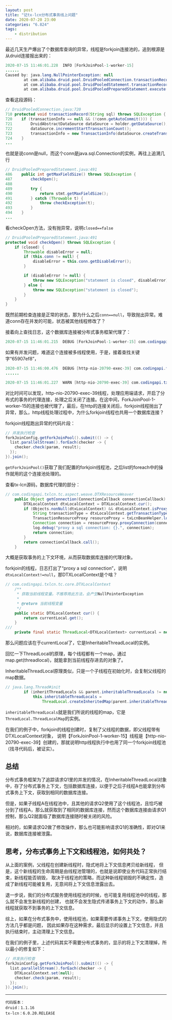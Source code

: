 ```yaml
---
layout: post
title: "记tx-lcn分布式事务线上问题"
date: 2020-07-20 23:00
categories: "6.824"
tags:
    - distribution
---
```



最近几天生产爆出了个数据库查询的异常，线程是forkjoin连接池的，追到根源是从druid连接报出来的：

```java
2020-07-15 11:46:01.228  INFO [ForkJoinPool-1-worker-15]
......
Caused by: java.lang.NullPointerException: null
        at com.alibaba.druid.pool.DruidPooledConnection.transactionRecord(DruidPooledConnection.java:720)
        at com.alibaba.druid.pool.DruidPooledStatement.transactionRecord(DruidPooledStatement.java:284)
        at com.alibaba.druid.pool.DruidPooledPreparedStatement.execute(DruidPooledPreparedStatement.java:491)
```

查看这段源码：

```java
// DruidPooledConnection.java:720
710 protected void transactionRecord(String sql) throws SQLException {
720    if (transactionInfo == null && (!conn.getAutoCommit())) {
721        DruidAbstractDataSource dataSource = holder.getDataSource();
722        dataSource.incrementStartTransactionCount();
723        transactionInfo = new TransactionInfo(dataSource.createTransactionId());
724    }
...
```

也就是说conn是null，而这个conn是java.sql.Connection的实例，再往上追溯几行

```java
// DruidPooledPreparedStatement.java:491
486    public int getMaxFieldSize() throws SQLException {
487        checkOpen();
488
489        try {
490            return stmt.getMaxFieldSize();
491        } catch (Throwable t) {
492            throw checkException(t);
493        }
494    }
...
```

看checkOpen方法，没有抛异常，说明`closed==false`

```java
// DruidPooledPreparedStatement.java:491
protected void checkOpen() throws SQLException {
    if (closed) {
        Throwable disableError = null;
        if (this.conn != null) {
            disableError = this.conn.getDisableError();
        }

        if (disableError != null) {
            throw new SQLException("statement is closed", disableError);
        } else {
            throw new SQLException("statement is closed");
        }
    }
}
```

既然前期检查连接是正常的状态，那为什么之后`conn==null`，导致抛出异常。难道conn存在并发的可能，状态被其他线程修改了？

接着向上查找日志，这个数据库连接被分布式事务框架代理了：

```java
2020-07-15 11:46:01.215  DEBUG [ForkJoinPool-1-worker-15] com.codingapi.txlcn.tc.aspect.weave.DTXResourceWeaver - proxy a sql connection: com.codingapi.txlcn.tc.core.transaction.lcn.resource.LcnConnectionProxy@65907ef8.
```

如果有并发问题，难道这个连接被多线程使用，于是，接着查找关键字“65907ef8”，

```java
2020-07-15 11:46:00.476  DEBUG [http-nio-20790-exec-39] com.codingapi.txlcn.tc.aspect.weave.DTXResourceWeaver - proxy a sql connection: com.codingapi.txlcn.tc.core.transaction.lcn.resource.LcnConnectionProxy@65907ef8.
......

2020-07-15 11:46:01.227  WARN [http-nio-20790-exec-39] com.codingapi.txlcn.tc.core.transaction.lcn.resource.LcnConnectionProxy - transaction type[lcn] proxy connection:com.codingapi.txlcn.tc.core.transaction.lcn.resource.LcnConnectionProxy@65907ef8 closed.
```

对比时间可以发现，http-nio-20790-exec-39线程，处理应用端请求，开启了分布式的事务的代理连接，处理之后关闭了连接。在这中间，ForkJoinPool-1-worker-15的连接也被代理了，最后，在http的连接关闭后，forkjoin线程抛出了异常，那么，http线程处理过程中，为什么forkjoin线程也共用一个数据库连接？

forkjoin线程跑出异常的代码片段：

```java
// 并发执行检查
forkJoinConfig.getForkJoinPool().submit(() -> {
  list.parallelStream().forEach(checker -> {
    checker.check(param, result);
  });
}).join();
```
`getForkJoinPool()`获取了我们配置的forkjoin线程池，之后list的foreach中的操作就用的这个连接池处理的。

查看tx-lcn源码，数据库代理的部分：

```java
// com.codingapi.txlcn.tc.aspect.weave.DTXResourceWeaver
	public Object getConnection(ConnectionCallback connectionCallback) throws Throwable {
        DTXLocalContext dtxLocalContext = DTXLocalContext.cur();
        if (Objects.nonNull(dtxLocalContext) && dtxLocalContext.isProxy()) {
            String transactionType = dtxLocalContext.getTransactionType();
            TransactionResourceProxy resourceProxy = txLcnBeanHelper.loadTransactionResourceProxy(transactionType);
            Connection connection = resourceProxy.proxyConnection(connectionCallback);
            log.debug("proxy a sql connection: {}.", connection);
            return connection;
        }
        return connectionCallback.call();
    }
```

大概是获取事务的上下文环境，从而获取数据库连接的代理对象。

forkjoin的线程，日志打出了“proxy a sql connection”，说明`dtxLocalContext!=null`，那DTXLocalContext是个啥？

```java
// com.codingapi.txlcn.tc.core.DTXLocalContext
	/**
     * 获取当前线程变量。不推荐用此方法，会产生NullPointerException
     *
     * @return 当前线程变量
     */
    public static DTXLocalContext cur() {
        return currentLocal.get();
    }
///
    private final static ThreadLocal<DTXLocalContext> currentLocal = new InheritableThreadLocal<>();
```

那么问题应该在于currentLocal了，它是InheritableThreadLocal的实例。

回忆一下ThreadLocal的原理，每个线程都有一个map，通过map.get(threadlocal)，就能拿到当前线程存进去的对象了。

InheritableThreadLocal原理类似，只是一个子线程在初始化时，会复制父线程的map数据。

```java
// java.lang.Thread#init
        if (inheritThreadLocals && parent.inheritableThreadLocals != null)
            this.inheritableThreadLocals =
                ThreadLocal.createInheritedMap(parent.inheritableThreadLocals);

```
`inheritableThreadLocals`就是我们所说的线程的map，它是`ThreadLocal.ThreadLocalMap`的实例。

在我们的例子中，forkjoin的线程创建时，复制了父线程的数据，即父线程带有DTXLocalContext对象，
说明【ForkJoinPool-1-worker-15】线程是【http-nio-20790-exec-39】创建的，那就说明http线程执行中也用了同一个forkjoin线程池（找寻代码后，被证实）。

## 总结

分布式事务框架为了追踪请求Q1里的并发的情况，在InheritableThreadLocal对象中，存了分布式事务上下文，包括数据库连接，以便于之后子线程A也能拿到分布式事务上下文，获取到相同的数据库连接。

但是，如果子线程A在线程池中，且其他的请求Q2使用了这个线程池，且恰巧被分到了线程A，那么就获取到了相同的数据库连接，然而这个数据库连接由请求Q1控制，那么Q2就面临了数据库连接随时被关闭的风险。

相对的，如果请求Q2做了修改操作，那么也可能影响请求Q1的准确性，即对Q1来说，数据库连接被泄露。



## 思考，分布式事务上下文和线程池，如何共处？

从上面的案例，父线程在创建新线程时，隐式地将上下文信息拷贝给新线程，
但是，这个新线程的生命周期是由线程池管理的，也就是说即使业务代码正常执行结束，新线程能否销毁，
取决于线程池的策略，而这种新线程销毁的不确定性，造成了新线程可能被复用，无意间将上下文信息泄露出去。

退一步说，我们的分布式服务使用线程池的时候，也可能复用线程池中的线程，那么就不会发生新线程的创建，
也就不会发生隐式传递事务上下文的动作，那么新线程就获取不到事务的上下文信息。

综上，如果在分布式事务中，使用线程池，如果需要传递事务上下文，使用隐式的方法几乎都是问题，
因此如果存在这种需求，最后显示的设置上下文信息，并且执行结束时，主动清理上下文信息。

在我们的例子里，上述代码其实不需要分布式事务的，显示的将上下文清理掉，所以最小的修复如下：
```java
// 并发执行检查
forkJoinConfig.getForkJoinPool().submit(() -> {
  list.parallelStream().forEach(checker -> {
    DTXLocalContext.set(null);
    checker.check(param, result);
  });
}).join();
```

----------

    代码版本：
    druid：1.1.16
    tx-lcn：6.0.20.RELEASE

